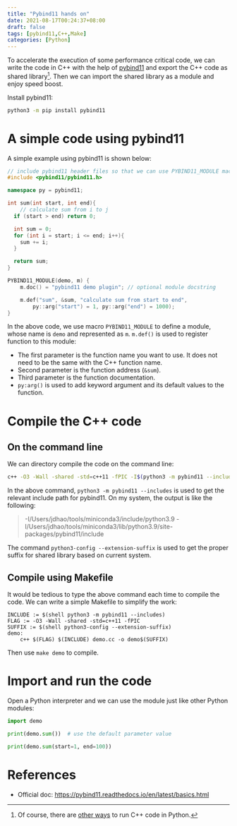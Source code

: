 ```yaml
---
title: "Pybind11 hands on"
date: 2021-08-17T00:24:37+08:00
draft: false
tags: [pybind11,C++,Make]
categories: [Python]
---
```


To accelerate the execution of some performance critical code, we can write the
code in C++ with the help of [pybind11](https://github.com/pybind/pybind11) and
export the C++ code as shared library[^1]. Then we can import the shared
library as a module and enjoy speed boost.

<!--more-->

Install pybind11:

```bash
python3 -m pip install pybind11
```

# A simple code using pybind11

A simple example using pybind11 is shown below:

```cpp
// include pybind11 header files so that we can use PYBIND11_MODULE macro
#include <pybind11/pybind11.h>

namespace py = pybind11;

int sum(int start, int end){
    // calculate sum from i to j
  if (start > end) return 0;

  int sum = 0;
  for (int i = start; i <= end; i++){
    sum += i;
  }

  return sum;
}

PYBIND11_MODULE(demo, m) {
    m.doc() = "pybind11 demo plugin"; // optional module docstring

    m.def("sum", &sum, "calculate sum from start to end",
        py::arg("start") = 1, py::arg("end") = 1000);
}
```

In the above code, we use macro `PYBIND11_MODULE` to define a module, whose
name is `demo` and represented as `m`. `m.def()` is used to register function
to this module:

+ The first parameter is the function name you want to use. It does not need to
be the same with the C++ function name.
+ Second parameter is the function address (`&sum`).
+ Third parameter is the function documentation.
+ `py:arg()` is used to add keyword argument and its default values to the function.


# Compile the C++ code

## On the command line

We can directory compile the code on the command line:

```bash
c++ -O3 -Wall -shared -std=c++11 -fPIC -I$(python3 -m pybind11 --includes) demo.cc -o demo$(pyton3-config --extension-suffix)
```

In the above command, `python3 -m pybind11 --includes` is used to get the
relevant include path for pybind11. On my system, the output is like the following:

> -I/Users/jdhao/tools/miniconda3/include/python3.9 -I/Users/jdhao/tools/miniconda3/lib/python3.9/site-packages/pybind11/include

The command `python3-config --extension-suffix` is used to get the proper
suffix for shared library based on current system.

## Compile using Makefile

It would be tedious to type the above command each time to compile the code. We
can write a simple Makefile to simplify the work:

```make
INCLUDE := $(shell python3 -m pybind11 --includes)
FLAG := -O3 -Wall -shared -std=c++11 -fPIC
SUFFIX := $(shell python3-config --extension-suffix)
demo:
    c++ $(FLAG) $(INCLUDE) demo.cc -o demo$(SUFFIX)
```

Then use `make demo` to compile.

# Import and run the code

Open a Python interpreter and we can use the module just like other Python modules:

```python
import demo

print(demo.sum())  # use the default parameter value

print(demo.sum(start=1, end=100))
```


# References

+ Official doc: https://pybind11.readthedocs.io/en/latest/basics.html

[^1]:  Of course, there are [other ways](https://realpython.com/python-bindings-overview/) to run C++ code in Python.
